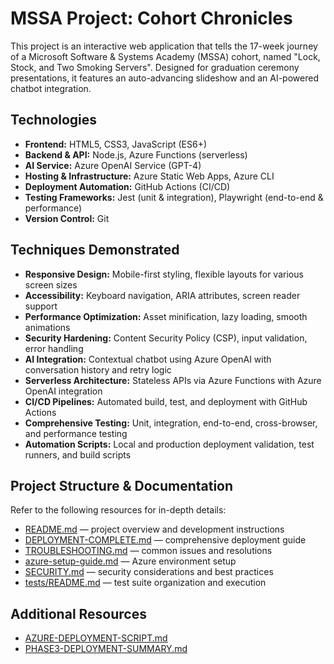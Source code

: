 # MSSA Project: Cohort Chronicles

This project is an interactive web application that tells the 17-week journey of a Microsoft Software & Systems Academy (MSSA) cohort, named "Lock, Stock, and Two Smoking Servers". Designed for graduation ceremony presentations, it features an auto-advancing slideshow and an AI-powered chatbot integration.

## Technologies

- **Frontend:** HTML5, CSS3, JavaScript (ES6+)
- **Backend & API:** Node.js, Azure Functions (serverless)
- **AI Service:** Azure OpenAI Service (GPT-4)
- **Hosting & Infrastructure:** Azure Static Web Apps, Azure CLI
- **Deployment Automation:** GitHub Actions (CI/CD)
- **Testing Frameworks:** Jest (unit & integration), Playwright (end-to-end & performance)
- **Version Control:** Git

## Techniques Demonstrated

- **Responsive Design:** Mobile-first styling, flexible layouts for various screen sizes
- **Accessibility:** Keyboard navigation, ARIA attributes, screen reader support
- **Performance Optimization:** Asset minification, lazy loading, smooth animations
- **Security Hardening:** Content Security Policy (CSP), input validation, error handling
- **AI Integration:** Contextual chatbot using Azure OpenAI with conversation history and retry logic
- **Serverless Architecture:** Stateless APIs via Azure Functions with Azure OpenAI integration
- **CI/CD Pipelines:** Automated build, test, and deployment with GitHub Actions
- **Comprehensive Testing:** Unit, integration, end-to-end, cross-browser, and performance testing
- **Automation Scripts:** Local and production deployment validation, test runners, and build scripts

## Project Structure & Documentation

Refer to the following resources for in-depth details:

- [README.md](README.md) — project overview and development instructions
- [DEPLOYMENT-COMPLETE.md](DEPLOYMENT-COMPLETE.md) — comprehensive deployment guide
- [TROUBLESHOOTING.md](TROUBLESHOOTING.md) — common issues and resolutions
- [azure-setup-guide.md](azure-setup-guide.md) — Azure environment setup
- [SECURITY.md](SECURITY.md) — security considerations and best practices
- [tests/README.md](tests/README.md) — test suite organization and execution

## Additional Resources

- [AZURE-DEPLOYMENT-SCRIPT.md](AZURE-DEPLOYMENT-SCRIPT.md)
- [PHASE3-DEPLOYMENT-SUMMARY.md](PHASE3-DEPLOYMENT-SUMMARY.md)
